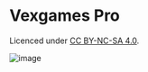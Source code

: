 # Vexgames Pro

Licenced under [CC BY-NC-SA 4.0](https://creativecommons.org/licenses/by-nc-sa/4.0/). 

![image](https://user-images.githubusercontent.com/77189741/202876866-ee3439d3-5c94-424e-82f2-237705eb37b1.png)

